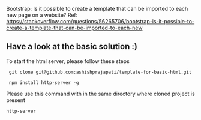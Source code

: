 Bootstrap: Is it possible to create a template that can be imported to each new page on a website? 
Ref: https://stackoverflow.com/questions/56265706/bootstrap-is-it-possible-to-create-a-template-that-can-be-imported-to-each-new
## Have a look at the basic solution :)

To start the html server, please follow these steps

```
 git clone git@github.com:ashishprajapati/template-for-basic-html.git
```

```
 npm install http-server -g
```

Please use this command with in the same directory where cloned project is present
```
http-server
```

